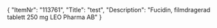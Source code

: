 {
  "ItemNr": "113761",
  "Title": "test",
  "Description": "Fucidin, filmdragerad tablett 250 mg LEO Pharma AB"
}